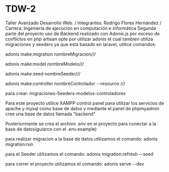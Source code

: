 # TDW-2
Taller Avanzado Desarrollo Web. / Integrantes: Rodrigo Flores Hernández / Carrera: Ingeniería de ejecución en computación e informática
Segunda parte del proyecto uso de Backend realizado con Adonis.js por exceso de conflictos en php artisan opte por utilizar adonis el cual tambien utiliza migraciones y seeders ya que esta basado en laravel, utilice comandos:

adonis make:migration nombreMigracion///

adonis make:model nombreModelo///

adonis make:seed nombreSeeder///

adonis make:controller nombreControlador --resource ///

para crear: migraciones-Seeders-modelos-controladores 

Para este proyecto utilice XAMPP control panel para utilizar los servicios de apache y mysql como base de datos y mediante el panel de phpmyadmin cree una base de datos llamada "backend" 

Posteriormente se crea el archivo .env en el proyecto para conectar a la base de datos(guiarce con el .env.example)

para realizar migracion a la base de datos utilizamos el comando:
adonis migration:run 

para el Seeder utilizamos el comando:
adonis migration:refresh --seed

para correr el proyecto utilizamos el comando: adonis serve --dev
